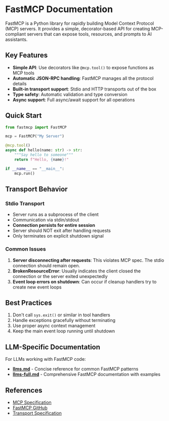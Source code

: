 # FastMCP Documentation

FastMCP is a Python library for rapidly building Model Context Protocol (MCP) servers. It provides a simple, decorator-based API for creating MCP-compliant servers that can expose tools, resources, and prompts to AI assistants.

## Key Features

- **Simple API**: Use decorators like `@mcp.tool()` to expose functions as MCP tools
- **Automatic JSON-RPC handling**: FastMCP manages all the protocol details
- **Built-in transport support**: Stdio and HTTP transports out of the box
- **Type safety**: Automatic validation and type conversion
- **Async support**: Full async/await support for all operations

## Quick Start

```python
from fastmcp import FastMCP

mcp = FastMCP("My Server")

@mcp.tool()
async def hello(name: str) -> str:
    """Say hello to someone"""
    return f"Hello, {name}!"

if __name__ == "__main__":
    mcp.run()
```

## Transport Behavior

### Stdio Transport
- Server runs as a subprocess of the client
- Communication via stdin/stdout
- **Connection persists for entire session**
- Server should NOT exit after handling requests
- Only terminates on explicit shutdown signal

### Common Issues

1. **Server disconnecting after requests**: This violates MCP spec. The stdio connection should remain open.
2. **BrokenResourceError**: Usually indicates the client closed the connection or the server exited unexpectedly
3. **Event loop errors on shutdown**: Can occur if cleanup handlers try to create new event loops

## Best Practices

1. Don't call `sys.exit()` or similar in tool handlers
2. Handle exceptions gracefully without terminating
3. Use proper async context management
4. Keep the main event loop running until shutdown

## LLM-Specific Documentation

For LLMs working with FastMCP code:
- **[llms.md](llms.md)** - Concise reference for common FastMCP patterns
- **[llms-full.md](llms-full.md)** - Comprehensive FastMCP documentation with examples

## References

- [MCP Specification](https://modelcontextprotocol.io/specification)
- [FastMCP GitHub](https://github.com/modelcontextprotocol/fastmcp)
- [Transport Specification](../mcp-specification-transports.md)
